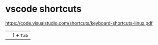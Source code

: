 

# vscode shortcuts



https://code.visualstudio.com/shortcuts/keyboard-shortcuts-linux.pdf





|      |                    |
| ---- | ------------------ |
|      | ! + <kbd>Tab</kbd> |



